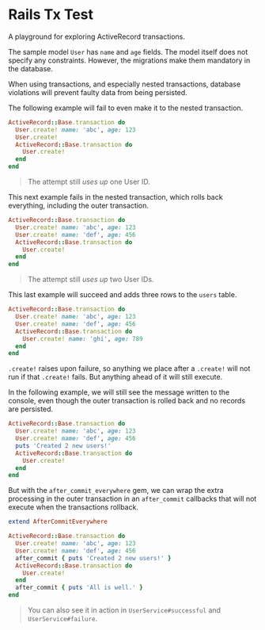 # Rails Tx Test

A playground for exploring ActiveRecord transactions.

The sample model `User` has `name` and `age` fields.  The model itself does not
specify any constraints.  However, the migrations make them mandatory in the
database.

When using transactions, and especially nested transactions, database violations
will prevent faulty data from being persisted.

The following example will fail to even make it to the nested transaction.

```ruby
ActiveRecord::Base.transaction do
  User.create! name: 'abc', age: 123
  User.create!
  ActiveRecord::Base.transaction do
    User.create!
  end 
end
```

> The attempt still _uses up_ one User ID.

This next example fails in the nested transaction, which rolls back everything,
including the outer transaction.

```ruby
ActiveRecord::Base.transaction do
  User.create! name: 'abc', age: 123
  User.create! name: 'def', age: 456
  ActiveRecord::Base.transaction do
    User.create!
  end
end
```

> The attempt still _uses up_ two User IDs.

This last example will succeed and adds three rows to the `users` table.

```ruby
ActiveRecord::Base.transaction do
  User.create! name: 'abc', age: 123
  User.create! name: 'def', age: 456
  ActiveRecord::Base.transaction do
    User.create! name: 'ghi', age: 789
  end 
end
```

`.create!` raises upon failure, so anything we place after a `.create!` will not
run if that `.create!` fails.  But anything ahead of it will still execute.

In the following example, we will still see the message written to the console,
even though the outer transaction is rolled back and no records are persisted.

```ruby
ActiveRecord::Base.transaction do
  User.create! name: 'abc', age: 123
  User.create! name: 'def', age: 456
  puts 'Created 2 new users!'
  ActiveRecord::Base.transaction do
    User.create!
  end
end
```

But with the `after_commit_everywhere` gem, we can wrap the extra processing in
the outer transaction in an `after_commit` callbacks that will not execute when
the transactions rollback.

```ruby
extend AfterCommitEverywhere

ActiveRecord::Base.transaction do
  User.create! name: 'abc', age: 123
  User.create! name: 'def', age: 456
  after_commit { puts 'Created 2 new users!' }
  ActiveRecord::Base.transaction do
    User.create!
  end
  after_commit { puts 'All is well.' }
end
```

> You can also see it in action in `UserService#successful` and
> `UserService#failure`.

